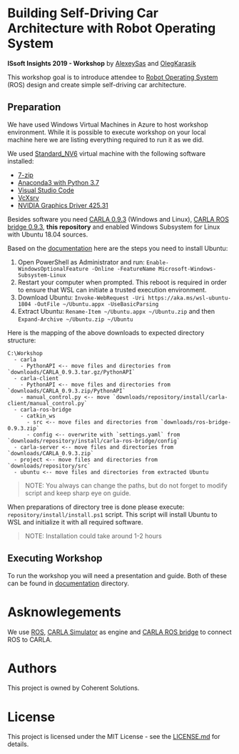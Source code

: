 # Building Self-Driving Car Architecture with Robot Operating System

**ISsoft Insights 2019 - Workshop** by [AlexeySas](https://github.com/alexeysas) and [OlegKarasik](https://github.com/OlegKarasik)

This workshop goal is to introduce attendee to [Robot Operating System](http://wiki.ros.org/) (ROS) design and create simple self-driving car architecture.

## Preparation

We have used Windows Virtual Machines in Azure to host workshop environment. While it is possible to execute workshop on your local machine here we are listing everything required to run it as we did.

We used [Standard_NV6](https://docs.microsoft.com/en-us/azure/virtual-machines/windows/sizes-gpu#nv-series) virtual machine with the following software installed:

* [7-zip](https://www.7-zip.org/)
* [Anaconda3 with Python 3.7](https://www.anaconda.com/)
* [Visual Studio Code](https://code.visualstudio.com/)
* [VcXsrv](https://sourceforge.net/projects/vcxsrv/)
* [NVIDIA Graphics Driver 425.31](https://sourceforge.net/projects/vcxsrv/)

Besides software you need [CARLA 0.9.3](https://github.com/carla-simulator/carla/releases/tag/0.9.3) (Windows and Linux), [CARLA ROS bridge 0.9.3](https://github.com/carla-simulator/ros-bridge/releases/tag/0.9.3), **this repository** and enabled Windows Subsystem for Linux with Ubuntu 18.04 sources.

Based on the [documentation](https://docs.microsoft.com/en-us/windows/wsl/install-on-server) here are the steps you need to install Ubuntu:
1. Open PowerShell as Administrator and run: `Enable-WindowsOptionalFeature -Online -FeatureName Microsoft-Windows-Subsystem-Linux`
2. Restart your computer when prompted. This reboot is required in order to ensure that WSL can initiate a trusted execution environment.
3. Download Ubuntu: `Invoke-WebRequest -Uri https://aka.ms/wsl-ubuntu-1804 -OutFile ~/Ubuntu.appx -UseBasicParsing`
4. Extract Ubuntu: `Rename-Item ~/Ubuntu.appx ~/Ubuntu.zip` and then `Expand-Archive ~/Ubuntu.zip ~/Ubuntu`

Here is the mapping of the above downloads to expected directory structure:

```
C:\Workshop
  - carla
    - PythonAPI <-- move files and directories from `downloads/CARLA_0.9.3.tar.gz/PythonAPI`
  - carla-client
    - PythonAPI <-- move files and directories from `downloads/CARLA_0.9.3.zip/PythonAPI`
    - manual_control.py <-- move `downloads/repository/install/carla-client/manual_control.py`
  - carla-ros-bridge
    - catkin_ws
      - src <-- move files and directories from `downloads/ros-bridge-0.9.3.zip`
	  - config <-- overwrite with `settings.yaml` from `downloads/repository/install/carla-ros-bridge/config`
  - carla-server <-- move files and directories from `downloads/CARLA_0.9.3.zip`
  - project <-- move files and directories from `downloads/repository/src`
  - ubuntu <-- move files and directories from extracted Ubuntu
``` 

> NOTE: You always can change the paths, but do not forget to modify script and keep sharp eye on guide.

When preparations of directory tree is done please execute: `repository/install/install.ps1` script. This script will install Ubuntu to WSL and initialize it with all required software.

> NOTE: Installation could take around 1-2 hours

## Executing Workshop

To run the workshop you will need a presentation and guide. Both of these can be found in [documentation](https://github.com/coherentsolutionsinc/issoft-insights-2019-sdc-carla-ros/tree/master/documentation) directory.

# Asknowlegements

We use [ROS](https://github.com/ros), [CARLA Simulator](https://github.com/carla-simulator/carla) as engine and [CARLA ROS bridge](https://github.com/carla-simulator/ros-bridge) to connect ROS to CARLA.

# Authors

This project is owned by Coherent Solutions.

# License

This project is licensed under the MIT License - see the [LICENSE.md](https://github.com/coherentsolutionsinc/issoft-insights-2019-sdc-carla-ros/blob/master/LICENSE.md) for details.
